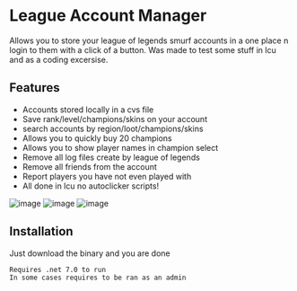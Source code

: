 
# League Account Manager

Allows you to store your league of legends smurf accounts in a one place n login to them with a click of a button.
Was made to test some stuff in lcu and as a coding excersise.


## Features

- Accounts stored locally in a cvs file
- Save rank/level/champions/skins on your account
- search accounts by region/loot/champions/skins
- Allows you to quickly buy 20 champions
- Allows you to show player names in champion select
- Remove all log files create by league of legends
- Remove all friends from the account
- Report players you have not even played with
- All done in lcu no autoclicker scripts!

![image](https://github.com/Ja-Sa-La/League-Account-Manager/assets/133235384/87a6a17e-9c12-4853-a6b2-532d02228e62)
![image](https://github.com/Ja-Sa-La/League-Account-Manager/assets/133235384/dbb2ec56-c379-405c-8010-d9963ce8f3e5)
![image](https://github.com/Ja-Sa-La/League-Account-Manager/assets/133235384/7d88ff7d-a419-4f3b-96cb-2a8ed0b46e3c)





## Installation

Just download the binary and you are done

```
Requires .net 7.0 to run
In some cases requires to be ran as an admin
```

